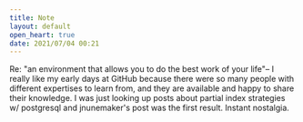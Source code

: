 ```yaml
---
title: Note
layout: default
open_heart: true
date: 2021/07/04 00:21
---
```


Re: "an environment that allows you to do the best work of your life"– I really  like my early days at GitHub because there were so many people with different expertises to learn from, and they are available and happy to share their knowledge. I was just looking up posts about partial index strategies w/ postgresql and jnunemaker's post was the first result. Instant nostalgia.
